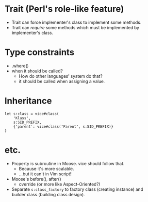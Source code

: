 # Trait (Perl's role-like feature)
- Trait can force implementer's class to implement some methods.
- Trait can *require* some methods which
  must be implemented by implementer's class.

# Type constraints
- .where()
- when it should be called?
    - How do other languages' system do that?
    * it should be called when assigning a value.

# Inheritance

    let s:class = vice#class(
        'Klass',
        s:SID_PREFIX,
        {'parent': vice#class('Parent', s:SID_PREFIX)}
    )

# etc.
- Property is subroutine in Moose. vice should follow that.
    - Because it's more scalable.
    - ...but it can't in Vim script!
- Moose's before(), after()
    - override (or more like Aspect-Oriented?)
- Separate `s:class_factory` to factory class (creating instance)
  and builder class (building class design).
